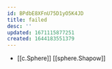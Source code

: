 ```yaml
---
id: BPdbE8XFnU75D1yO5K4JD
title: failed
desc: ''
updated: 1671115877251
created: 1644183551379
---
```


- [[c.Sphere]] [[sphere.Shapow]]
